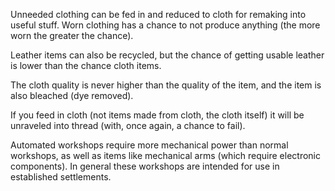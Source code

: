 
Unneeded clothing can be fed in and reduced to cloth for remaking into useful stuff.
Worn clothing has a chance to not produce anything (the more worn the greater the chance).

Leather items can also be recycled, but the chance of getting usable leather is lower
than the chance cloth items.

The cloth quality is never higher than the quality of the item, and the item is also bleached
(dye removed).

If you feed in cloth (not items made from cloth, the cloth itself) it will be unraveled
into thread (with, once again, a chance to fail).

Automated workshops require more mechanical power than normal workshops, as well as
items like mechanical arms (which require electronic components). In general these
workshops are intended for use in established settlements.
